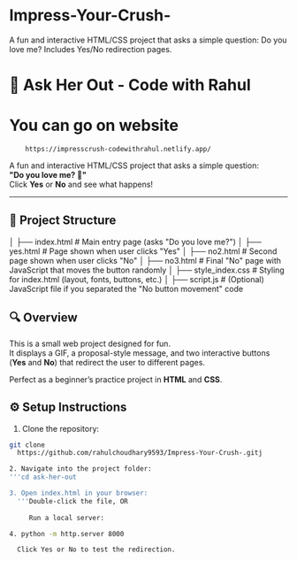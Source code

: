 # Impress-Your-Crush-
A fun and interactive HTML/CSS project that asks a simple question: Do you love me? Includes Yes/No redirection pages.
# 💌 Ask Her Out - Code with Rahul
# You can go on website
        https://impresscrush-codewithrahul.netlify.app/

A fun and interactive HTML/CSS project that asks a simple question:  
**"Do you love me? 🤗"**  
Click **Yes** or **No** and see what happens!

---

## 📂 Project Structure
│
├── index.html # Main entry page (asks "Do you love me?")
│
├── yes.html # Page shown when user clicks "Yes"
│
├── no2.html # Second page shown when user clicks "No"
│
├── no3.html # Final "No" page with JavaScript that moves the button randomly
│
├── style_index.css # Styling for index.html (layout, fonts, buttons, etc.)
│
├── script.js # (Optional) JavaScript file if you separated the "No button movement" code

## 🔍 Overview
This is a small web project designed for fun.  
It displays a GIF, a proposal-style message, and two interactive buttons (**Yes** and **No**) that redirect the user to different pages.  

Perfect as a beginner’s practice project in **HTML** and **CSS**.

## ⚙️ Setup Instructions
1. Clone the repository:
 ```bash
git clone 
   https://github.com/rahulchoudhary9593/Impress-Your-Crush-.gitj

2. Navigate into the project folder:
'''cd ask-her-out

3. Open index.html in your browser: 
   '''Double-click the file, OR
   
      Run a local server:

4. python -m http.server 8000

   Click Yes or No to test the redirection.
